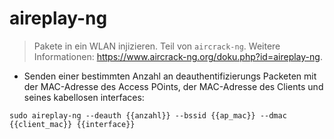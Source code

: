 # aireplay-ng

> Pakete in ein WLAN injizieren.
> Teil von `aircrack-ng`.
> Weitere Informationen: <https://www.aircrack-ng.org/doku.php?id=aireplay-ng>.

- Senden einer bestimmten Anzahl an deauthentifizierungs Packeten mit der MAC-Adresse des Access POints, der MAC-Adresse des Clients und seines kabellosen interfaces:

`sudo aireplay-ng --deauth {{anzahl}} --bssid {{ap_mac}} --dmac {{client_mac}} {{interface}}`
